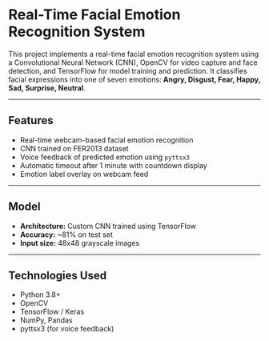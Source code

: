 # Real-Time Facial Emotion Recognition System

This project implements a real-time facial emotion recognition system using a Convolutional Neural Network (CNN), OpenCV for video capture and face detection, and TensorFlow for model training and prediction. It classifies facial expressions into one of seven emotions: **Angry, Disgust, Fear, Happy, Sad, Surprise, Neutral**.

---

## Features

- Real-time webcam-based facial emotion recognition
- CNN trained on FER2013 dataset
- Voice feedback of predicted emotion using `pyttsx3`
- Automatic timeout after 1 minute with countdown display
- Emotion label overlay on webcam feed

---

## Model

- **Architecture:** Custom CNN trained using TensorFlow
- **Accuracy:** ~81% on test set
- **Input size:** 48x48 grayscale images

---

## Technologies Used

- Python 3.8+
- OpenCV
- TensorFlow / Keras
- NumPy, Pandas
- pyttsx3 (for voice feedback)


